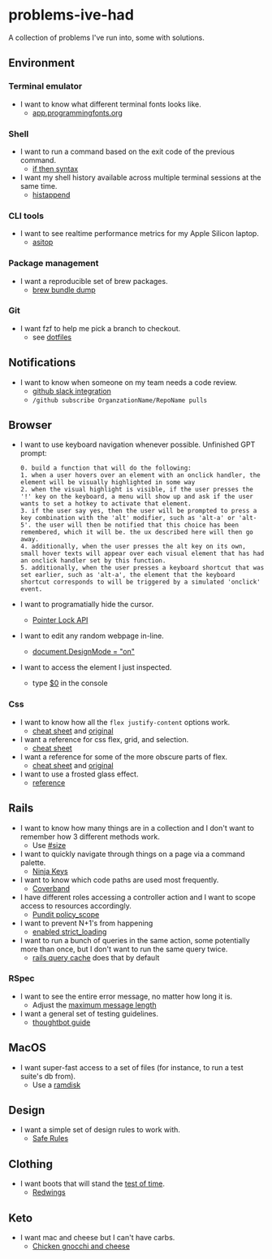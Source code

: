 # problems-ive-had
A collection of problems I've run into, some with solutions.

## Environment

### Terminal emulator

* I want to know what different terminal fonts looks like.
  * [app.programmingfonts.org](https://app.programmingfonts.org/#camingocode)

### Shell

* I want to run a command based on the exit code of the previous command.
  * [if then syntax](https://stackoverflow.com/a/26675771)
* I want my shell history available across multiple terminal sessions at the same time.
  * [histappend](https://web.archive.org/web/20090815205011/http://www.cuberick.com/2008/11/update-bash-history-in-realtime.html)

### CLI tools

* I want to see realtime performance metrics for my Apple Silicon laptop.
  * [asitop](https://github.com/tlkh/asitop)

### Package management

* I want a reproducible set of brew packages.
  * [brew bundle dump](https://tomlankhorst.nl/brew-bundle-restore-backup/)

### Git

* I want fzf to help me pick a branch to checkout.
  * see [dotfiles](https://github.com/rickgorman/dotfiles)

## Notifications

* I want to know when someone on my team needs a code review.
  * [github slack integration](https://github.com/integrations/slack#subscribing-and-unsubscribing)
  * `/github subscribe OrganzationName/RepoName pulls`

## Browser

* I want to use keyboard navigation whenever possible.
    Unfinished GPT prompt:
      
      0. build a function that will do the following:
      1. when a user hovers over an element with an onclick handler, the element will be visually highlighted in some way
      2. when the visual highlight is visible, if the user presses the '!' key on the keyboard, a menu will show up and ask if the user wants to set a hotkey to activate that element.
      3. if the user say yes, then the user will be prompted to press a key combination with the 'alt' modifier, such as 'alt-a' or 'alt-5'. the user will then be notified that this choice has been remembered, which it will be. the ux described here will then go away.
      4. additionally, when the user presses the alt key on its own, small hover texts will appear over each visual element that has had an onclick handler set by this function.
      5. additionally, when the user presses a keyboard shortcut that was set earlier, such as 'alt-a', the element that the keyboard shortcut corresponds to will be triggered by a simulated 'onclick' event.

* I want to programatially hide the cursor.
  * [Pointer Lock API](https://developer.mozilla.org/en-US/docs/Web/API/Pointer_Lock_API)
* I want to edit any random webpage in-line.
  * [document.DesignMode = "on"](https://developer.mozilla.org/en-US/docs/Web/API/Document/designMode)
* I want to access the element I just inspected.
  * type [$0](https://www.reddit.com/r/webdev/comments/dwb0kb/you_can_access_an_element_that_has_been_inspected/) in the console

### Css

* I want to know how all the `flex justify-content` options work.
  * [cheat sheet](https://i.imgur.com/PhzeOKq.gif) and [original](https://www.reddit.com/r/webdev/comments/10ffo7a/css_flex_for_speed_learners/)
* I want a reference for css flex, grid, and selection.
  * [cheat sheet](https://github.com/eludadev/css-docs)
* I want a reference for some of the more obscure parts of flex.
  * [cheat sheet](https://i.redd.it/vd9dc7wfk9471.png) and [original](https://www.reddit.com/r/webdev/comments/nvzhi0/flexbox_css_cheat_sheet/)
* I want to use a frosted glass effect.
  * [reference](https://www.reddit.com/r/webdev/comments/u5m4ue/frosted_class_effect_in_css_one_of_my_favorites/)
## Rails

* I want to know how many things are in a collection and I don't want to remember how 3 different methods work.
  * Use [#size](https://stackoverflow.com/questions/6083219/activerecord-size-vs-count)
* I want to quickly navigate through things on a page via a command palette.
  * [Ninja Keys](https://www.youtube.com/watch?v=9pHxFkQ0JhU)
* I want to know which code paths are used most frequently.
  * [Coverband](https://github.com/danmayer/coverband)
* I have different roles accessing a controller action and I want to scope access to resources accordingly.
  * [Pundit policy_scope](https://github.com/varvet/pundit#scopes)
* I want to prevent N+1's from happening
  * [enabled strict_loading](https://www.bigbinary.com/blog/rails-6-1-adds-strict_loading-to-warn-lazy-loading-associations)
* I want to run a bunch of queries in the same action, some potentially more than once, but I don't want to run the same query twice.
  * [rails query cache](https://www.mendelowski.com/docs/ruby/rails-query-cache/) does that by default

### RSpec
* I want to see the entire error message, no matter how long it is.
  * Adjust the [maximum message length](https://github.com/rspec/rspec-expectations/issues/991#issuecomment-571644505)
* I want a general set of testing guidelines.
  * [thoughtbot guide](https://thoughtbot.com/blog/how-we-test-rails-applications)

## MacOS

* I want super-fast access to a set of files (for instance, to run a test suite's db from).
  * Use a [ramdisk](https://gist.github.com/htr3n/344f06ba2bb20b1056d7d5570fe7f596)

## Design

* I want a simple set of design rules to work with.
  * [Safe Rules](https://anthonyhobday.com/sideprojects/saferules/)

## Clothing

* I want boots that will stand the [test of time](https://www.youtube.com/watch?v=Qm4BeXgM8ZM).
  * [Redwings](https://www.redwingshoes.com/work/mens/?grid=true)

## Keto

* I want mac and cheese but I can't have carbs.
  * [Chicken gnocchi and cheese](https://www.youtube.com/watch?v=R_yMyR946Yk)

